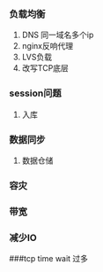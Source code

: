 ### 负载均衡
1. DNS 同一域名多个ip
2. nginx反响代理
3. LVS负载
4. 改写TCP底层

### session问题
1. 入库

### 数据同步
1. 数据仓储

### 容灾

### 带宽

### 减少IO

###tcp time wait 过多
 